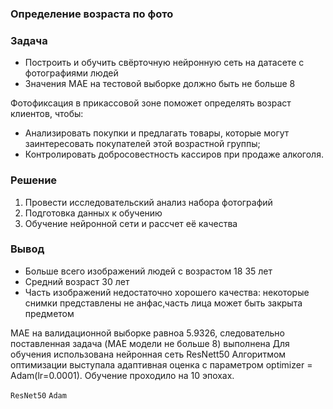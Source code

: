 ### Определение возраста по фото

### Задача

- Построить и обучить свёрточную нейронную сеть на датасете с фотографиями людей
- Значения MAE на тестовой выборке должно быть не больше 8

Фотофиксация в прикассовой зоне поможет определять возраст клиентов, чтобы:
- Анализировать покупки и предлагать товары, которые могут заинтересовать покупателей этой возрастной группы;
- Контролировать добросовестность кассиров при продаже алкоголя.

### Решение
1. Провести исследовательский анализ набора фотографий
2. Подготовка данных к обучению
3. Обучение нейронной сети и рассчет её качества

### Вывод 
- Больше всего изображений людей с возрастом 18 35 лет
- Средний возраст 30 лет
- Часть изображений недостаточно хорошего качества: некоторые снимки представлены не анфас,часть лица может быть закрыта предметом

MAE на валидационной выборке равноа 5.9326, следовательно поставленная задача (MAE модели не больше 8) выполнена
Для обучения использована нейронная сеть ResNett50
Алгоритмом оптимизации выступала адаптивная оценка c параметром optimizer = Adam(lr=0.0001).
Обучение проходило на 10 эпохах.


 `ResNet50` `Adam`
